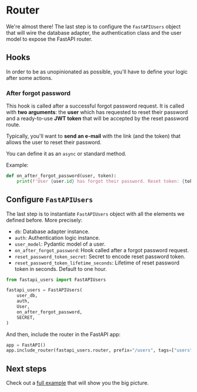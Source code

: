 # Router

We're almost there! The last step is to configure the `FastAPIUsers` object that will wire the database adapter, the authentication class and the user model to expose the FastAPI router.

## Hooks

In order to be as unopinionated as possible, you'll have to define your logic after some actions.

### After forgot password

This hook is called after a successful forgot password request. It is called with **two arguments**: the **user** which has requested to reset their password and a ready-to-use **JWT token** that will be accepted by the reset password route.

Typically, you'll want to **send an e-mail** with the link (and the token) that allows the user to reset their password.

You can define it as an `async` or standard method.

Example:

```py
def on_after_forgot_password(user, token):
    print(f'User {user.id} has forgot their password. Reset token: {token}')
```

## Configure `FastAPIUsers`

The last step is to instantiate `FastAPIUsers` object with all the elements we defined before. More precisely:

* `db`: Database adapter instance.
* `auth`: Authentication logic instance.
* `user_model`: Pydantic model of a user.
* `on_after_forgot_password`: Hook called after a forgot password request.
* `reset_password_token_secret`: Secret to encode reset password token.
* `reset_password_token_lifetime_seconds`: Lifetime of reset password token in seconds. Default to one hour.

```py
from fastapi_users import FastAPIUsers

fastapi_users = FastAPIUsers(
    user_db,
    auth,
    User,
    on_after_forgot_password,
    SECRET,
)
```

And then, include the router in the FastAPI app:

```py
app = FastAPI()
app.include_router(fastapi_users.router, prefix="/users", tags=["users"])
```

## Next steps

Check out a [full example](full_example.md) that will show you the big picture.
